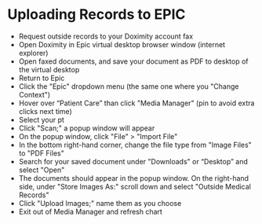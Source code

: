 # Uploading Records to EPIC

- Request outside records to your Doximity account fax
- Open Doximity in Epic virtual desktop browser window (internet
    explorer)
- Open faxed documents, and save your document as PDF to desktop of
    the virtual desktop
- Return to Epic
- Click the "Epic" dropdown menu (the same one where you "Change
    Context")
- Hover over “Patient Care” than click "Media Manager" (pin to avoid
    extra clicks next time)
- Select your pt
- Click "Scan;" a popup window will appear
- On the popup window, click "File" \> "Import File"
- In the bottom right-hand corner, change the file type from "Image
    Files" to "PDF Files"
- Search for your saved document under "Downloads" or “Desktop” and
    select "Open"
- The documents should appear in the popup window. On the right-hand
    side, under "Store Images As:" scroll down and select "Outside
    Medical Records"
- Click "Upload Images;" name them as you choose
- Exit out of Media Manager and refresh chart

